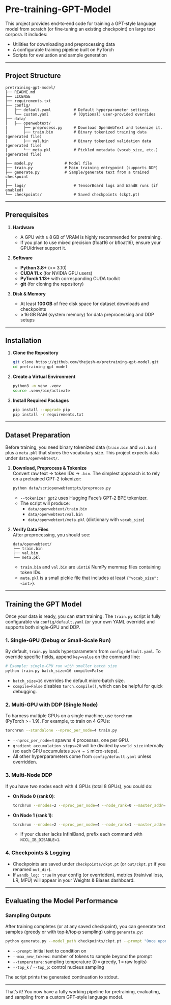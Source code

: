 # Pre-training-GPT-Model

This project provides end‑to‑end code for training a GPT‑style language model from scratch (or fine‑tuning an existing checkpoint) on large text corpora. It includes:

- Utilities for downloading and preprocessing data  
- A configurable training pipeline built on PyTorch  
- Scripts for evaluation and sample generation  

---

## Project Structure

```
pretraining‑gpt‑model/
├── README.md
├── LICENSE
├── requirements.txt
├── config/
│   ├── default.yaml          # Default hyperparameter settings
│   └── custom.yaml           # (Optional) user‑provided overrides
├── data/
│   ├── openwebtext/
|       ├── preprocess.py     # Download OpenWebText and tokenize it.
│       ├── train.bin         # Binary tokenized training data (generated file)
│       ├── val.bin           # Binary tokenized validation data (generated file)
│       └── meta.pkl          # Pickled metadata (vocab_size, etc.) (generated file)
│
├── model.py              # Model file 
├── train.py              # Main training entrypoint (supports DDP)
├── generate.py           # Sample/generate text from a trained checkpoint
│
├── logs/                     # TensorBoard logs and WandB runs (if enabled)
└── checkpoints/              # Saved checkpoints (ckpt.pt)
```

---

## Prerequisites

1. **Hardware**  
   - A GPU with ≥ 8 GB of VRAM is highly recommended for pretraining.  
   - If you plan to use mixed precision (float16 or bfloat16), ensure your GPU/driver support it.

2. **Software**  
   - **Python 3.8+** (<= 3.10)  
   - **CUDA 11.x** (for NVIDIA GPU users)  
   - **PyTorch 1.13+** with corresponding CUDA toolkit  
   - **git** (for cloning the repository)  

3. **Disk & Memory**  
   - At least **100 GB** of free disk space for dataset downloads and checkpoints  
   - ≥ 16 GB RAM (system memory) for data preprocessing and DDP setups  

---

## Installation

1. **Clone the Repository**  
   ```bash
   git clone https://github.com/thejesh-m/pretraining‑gpt‑model.git
   cd pretraining‑gpt‑model
   ```

2. **Create a Virtual Environment**  
   ```bash
   python3 -m venv .venv
   source .venv/bin/activate
   ```

3. **Install Required Packages**  
   ```bash
   pip install --upgrade pip
   pip install -r requirements.txt
   ```
---

## Dataset Preparation

Before training, you need binary tokenized data (`train.bin` and `val.bin`) plus a `meta.pkl` that stores the vocabulary size. This project expects data under `data/openwebtext/`.

1. **Download, Preprocess & Tokenize**  
   Convert raw text → token IDs → `.bin`. The simplest approach is to rely on a pretrained GPT‑2 tokenizer:

   ```bash
   python data/scriopenwebtextpts/preproces.py
   ```
   - `--tokenizer gpt2` uses Hugging Face’s GPT‑2 BPE tokenizer.  
   - The script will produce:  
     - `data/openwebtext/train.bin`  
     - `data/openwebtext/val.bin`  
     - `data/openwebtext/meta.pkl` (dictionary with `vocab_size`)

2. **Verify Data Files**  
   After preprocessing, you should see:
   ```
   data/openwebtext/
   ├── train.bin
   ├── val.bin
   └── meta.pkl
   ```
   - `train.bin` and `val.bin` are `uint16` NumPy memmap files containing token IDs.  
   - `meta.pkl` is a small pickle file that includes at least `{"vocab_size": <int>}`.

---

## Training the GPT Model

Once your data is ready, you can start training. The `train.py` script is fully configurable via `config/default.yaml` (or your own YAML override) and supports both single‑GPU and DDP.

### 1. Single‑GPU (Debug or Small‑Scale Run)

By default, `train.py` loads hyperparameters from `config/default.yaml`. To override specific fields, append `key=value` on the command line:

```bash
# Example: single‑GPU run with smaller batch size
python train.py batch_size=16 compile=False
```

- `batch_size=16` overrides the default micro‑batch size.  
- `compile=False` disables `torch.compile()`, which can be helpful for quick debugging.  

### 2. Multi‑GPU with DDP (Single Node)

To harness multiple GPUs on a single machine, use `torchrun` (PyTorch >= 1.9). For example, to train on 4 GPUs:

```bash
torchrun --standalone --nproc_per_node=4 train.py 
```

- `--nproc_per_node=4` spawns 4 processes, one per GPU.  
- `gradient_accumulation_steps=20` will be divided by `world_size` internally (so each GPU accumulates `20/4 = 5` micro-steps).  
- All other hyperparameters come from `config/default.yaml` unless overridden.

### 3. Multi‑Node DDP

If you have two nodes each with 4 GPUs (total 8 GPUs), you could do:

- **On Node 0 (rank 0)**:  
  ```bash
  torchrun --nnodes=2 --nproc_per_node=4 --node_rank=0 --master_addr="123.456.123.456" --master_port=1234 train.py
  ```
- **On Node 1 (rank 1)**:  
  ```bash
  torchrun --nnodes=2 --nproc_per_node=4 --node_rank=1 --master_addr="123.456.123.456" --master_port=1234 train.py
  ```
  - If your cluster lacks InfiniBand, prefix each command with `NCCL_IB_DISABLE=1`.



### 4. Checkpoints & Logging

- Checkpoints are saved under `checkpoints/ckpt.pt` (or `out/ckpt.pt` if you renamed `out_dir`).  
- If `wandb_log: true` in your config (or overridden), metrics (train/val loss, LR, MFU) will appear in your Weights & Biases dashboard.

---

## Evaluating the Model Performance

### Sampling Outputs

After training completes (or at any saved checkpoint), you can generate text samples (greedy or with top‑k/top‑p sampling) using `generate.py`:

```bash
python generate.py --model_path checkpoints/ckpt.pt --prompt "Once upon a time, in a land far away" --max_new_tokens 100 --temperature 0.8 --top_k 50 --top_p 0.95
```

- `--prompt`: initial text to condition on  
- `--max_new_tokens`: number of tokens to sample beyond the prompt  
- `--temperature`: sampling temperature (0 = greedy, 1 = raw logits)  
- `--top_k` / `--top_p`: control nucleus sampling  

The script prints the generated continuation to stdout.

---

That’s it! You now have a fully working pipeline for pretraining, evaluating, and sampling from a custom GPT‑style language model.
